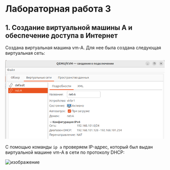 # Лабораторная работа 3

## 1. Создание виртуальной машины А и обеспечение доступа в Интернет

Создана виртуальная машина vm-A. Для нее была создана следующая виртуальная сеть:

<p align="center">
 <img width="600px" src="1 net.png" alt="qr"/>
</p>

С помощью команды `ip a` проверяем IP-адрес, который был выдан виртуальной машине vm-A в сети по протоколу DHCP:

![изображение](https://github.com/user-attachments/assets/1c67fc78-d952-4f34-a598-656e17159649)
